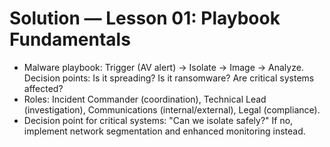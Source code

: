# Solution — Lesson 01: Playbook Fundamentals

- Malware playbook: Trigger (AV alert) -> Isolate -> Image -> Analyze. Decision points: Is it spreading? Is it ransomware? Are critical systems affected?
- Roles: Incident Commander (coordination), Technical Lead (investigation), Communications (internal/external), Legal (compliance).
- Decision point for critical systems: "Can we isolate safely?" If no, implement network segmentation and enhanced monitoring instead.

